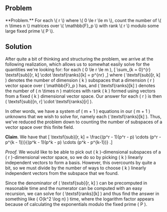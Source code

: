 ## Problem

<div class="side-box">
**Problem.** For each \( r \) where \( 0 \le r \le m \), count the number of \( n \times n \) matrices over \( \mathbb{F}_p \) with rank \( r \) modulo some large fixed prime \( P \).
</div>

## Solution

After quite a bit of thinking and structuring the problem, we arrive at the following realization, which allows us to somewhat easily solve for the quantities we're looking for: for each \( 0 \le r \le m \),
\[
    \sum_{k = 0}^{r} \textsf{sub}[r, k] \cdot \textsf{ranks}[k] = p^{nr}
,\]
where \( \textsf{sub}[r, k] \) denotes the number of dimension \( k \) subspaces that a dimension \( r \) vector space over \( \mathbb{F}_p \) has, and \( \textsf{ranks}[k] \) denotes the number of \( n \times n \) matrices with rank \( k \) formed using vectors from a fixed \( k \) dimensional vector space. Our answer for each \( r \) is then \( \textsf{sub}[n, r] \cdot \textsf{ranks}[r] \).

In other words, we have a system of \( m + 1 \) equations in our \( m + 1 \) unknowns that we wish to solve for, namely each \( \textsf{ranks}[k] \). Thus, we've reduced the problem down to counting the number of subspaces of a vector space over this finite field.

**Claim**. We have that
\[
    \textsf{sub}[r, k] = \frac{(p^r - 1)(p^r - p) \cdots (p^r - p^{k - 1})}{(p^k - 1)(p^k - p) \cdots (p^k - p^{k-1})}
.\]

*Proof.* We would like to be able to pick out \( k \)-dimensional subspaces of a \( r \)-dimensional vector space, so we do so by picking \( k \) linearly independent vectors to form a basis. However, this overcounts by quite a bit, so we must divide by the number of ways to choose \( k \) linearly independent vectors from the subspace that we found.

Since the denominator of \( \textsf{sub}[r, k] \) can be precomputed in reasonable time and the numerator can be computed with an easy recursion, we can solve for \( \textsf{ranks}[k] \) and thus find the answer in something like \( O(k^2 \log n) \) time, where the logarithm factor appears because of calculating the exponentials modulo the fixed prime \( P \).
